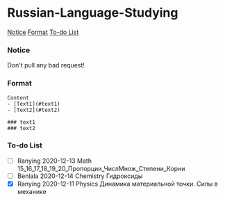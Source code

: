 # Russian-Language-Studying

[Notice](#notice)
[Format](#format)
[To-do List](#to-do-list)


### Notice

Don't pull any bad request!


### Format

```
Content
- [Text1](#text1)
- [Text2](#text2)

### text1
### text2
```

### To-do List

<!--
Name EndTime DocumentName
按照时间降序排列
-->

- [ ] Ranying 2020-12-13 Math 15_16_17_18_19_20_Пропорции_ЧислМнож_Степени_Корни
- [ ] Benlala 2020-12-14 Chemistry Гидроксиды
- [x] Ranying 2020-12-11 Physics Динамика материальной точки. Силы в механике